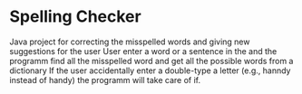 # Spelling Checker
Java project for correcting the misspelled words and giving new suggestions for the user
User enter a word or a sentence in the  and the programm find all the misspelled word and get all the possible words from a dictionary 
If the user accidentally enter a double-type a letter (e.g., hanndy instead of handy) the programm will take care of if.
